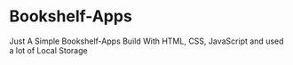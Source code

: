 # Bookshelf-Apps

Just A Simple Bookshelf-Apps
Build With HTML, CSS, JavaScript and used a lot of Local Storage
